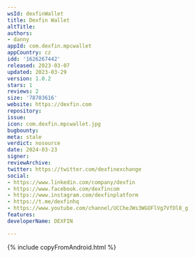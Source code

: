 ```yaml
---
wsId: dexfinWallet
title: Dexfin Wallet
altTitle: 
authors:
- danny
appId: com.dexfin.mpcwallet
appCountry: cz
idd: '1626267442'
released: 2023-03-07
updated: 2023-03-29
version: 1.0.2
stars: 1
reviews: 2
size: '78703616'
website: https://dexfin.com
repository: 
issue: 
icon: com.dexfin.mpcwallet.jpg
bugbounty: 
meta: stale
verdict: nosource
date: 2024-03-23
signer: 
reviewArchive: 
twitter: https://twitter.com/dexfinexchange
social:
- https://www.linkedin.com/company/dexfin
- https://www.facebook.com/dexfincom
- https://www.instagram.com/dexfinplatform
- https://t.me/dexfinhq
- https://www.youtube.com/channel/UCCheJWs3WGOFlVg7VfDl8_g
features: 
developerName: DEXFIN

---
```


{% include copyFromAndroid.html %}
